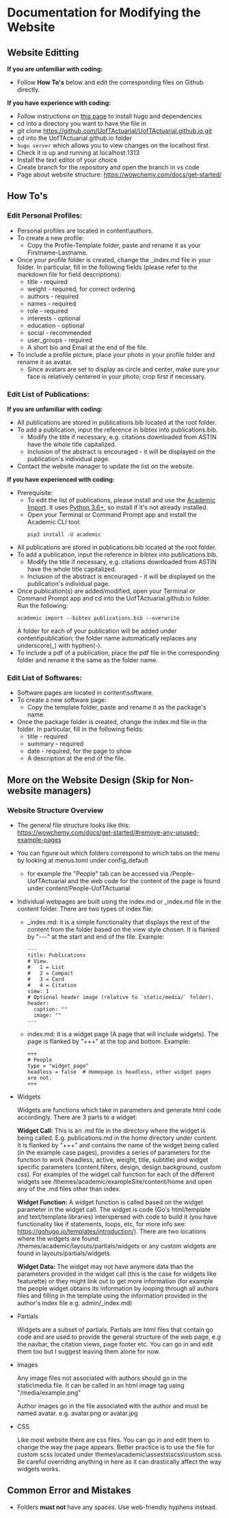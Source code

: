# Documentation for Modifying the Website

## Website Editting

**If you are unfamiliar with coding:**
* Follow **How To's** below and edit the corresponding files on Github directly.

**If you have experience with coding:**
* Follow instructions on [this page](https://wowchemy.com/docs/install-locally/) to install hugo and dependencies
* cd into a directory you want to have the file in
* git clone https://github.com/UofTActuarial/UofTActuarial.github.io.git
* cd into the UofTActuarial.github.io folder
* `hugo server` which allows you to view changes on the localhost first.
* Check it is up and running at localhost:1313
* Install the text editor of your choice
* Create branch for the repository and open the branch in vs code
* Page about website structure: https://wowchemy.com/docs/get-started/

## How To's

### Edit Personal Profiles:

* Personal profiles are located in content\authors.
* To create a new profile:
  * Copy the Profile-Template folder, paste and rename it as your Firstname-Lastname.
* Once your profile folder is created, change the _index.md file in your folder.  In particular, fill in the following fields (please refer to the markdown file for field descriptions):
  * title - required
  * weight - required, for correct ordering
  * authors - required
  * names - required
  * role - required
  * interests - optional
  * education - optional
  * social - recommended
  * user_groups - required
  * A short bio and Email at the end of the file.
* To include a profile picture, place your photo in your profile folder and rename it as avatar.
  * Since avatars are set to display as circle and center, make sure your face is relatively centered in your photo; crop first if necessary.

### Edit List of Publications:

**If you are unfamiliar with coding:**

* All publications are stored in publications.bib located at the root folder.
* To add a publication, input the reference in bibtex into publications.bib.
  * Modify the title if necessary, e.g. citations downloaded from ASTIN have the whole title capitalized.
  * Inclusion of the abstract is encouraged - it will be displayed on the publication's individual page.
* Contact the website manager to update the list on the website.

**If you have experienced with coding:**

* Prerequisite:
  * To edit the list of publications, please install and use the [Academic Import](https://github.com/wowchemy/hugo-academic-cli/#usage).  It uses [Python 3.6+](https://realpython.com/installing-python/), so install if it's not already installed.
  * Open your Terminal or Command Prompt app and install the Academic CLI tool: 
    ~~~
    pip3 install -U academic
    ~~~
* All publications are stored in publications.bib located at the root folder.
* To add a publication, input the reference in bibtex into publications.bib.
  * Modify the title if necessary, e.g. citations downloaded from ASTIN have the whole title capitalized.
  * Inclusion of the abstract is encouraged - it will be displayed on the publication's individual page.
* Once publication(s) are added/modified, open your Terminal or Command Prompt app and cd into the UofTActuarial.github.io folder.  Run the following:
  ~~~
  academic import --bibtex publications.bib --overwrite
  ~~~
  A folder for each of your publication will be added under content\publication; the folder name automatically replaces any underscore(_) with hyphen(-).
* To include a pdf of a publication, place the pdf file in the corresponding folder and rename it the same as the folder name.

### Edit List of Softwares:

* Software pages are located in content\software.
* To create a new software page:
  * Copy the template folder, paste and rename it as the package's name.
* Once the package folder is created, change the index.md file in the folder.  In particular, fill in the following fields:
  * title - required
  * summary - required
  * date - required, for the page to show
  * A description at the end of the file.

## More on the Website Design (Skip for Non-website managers)
### Website Structure Overview

* The general file structure looks like this: https://wowchemy.com/docs/get-started/#remove-any-unused-example-pages
* You can figure out which folders correspond to which tabs on the menu by looking at menus.toml under config\_default
  * for example the "People" tab can be accessed via <website url>/People-UofTActuarial and the web code for the content of the page is found under content/People-UofTActuarial
* Individual webpages are built using the index.md or _index.md file in the content folder. There are two types of index file:
  * _index.md: it is a simple functionality that displays the rest of the content from the folder based on the view style chosen. It is flanked by "---" at the start and end of the file. Example:

    ~~~~
    ---
    title: Publications
    # View.
    #   1 = List
    #   2 = Compact
    #   3 = Card
    #   4 = Citation
    view: 1
    # Optional header image (relative to `static/media/` folder).
    header:
      caption: ""
      image: ""
    ---
    ~~~~
  
  * index.md: It is a widget page (A page that will include widgets). The page is flanked by "+++" at the top and bottom. Example:

      ~~~~
      +++
      # People
      type = "widget_page"
      headless = false  # Homepage is headless, other widget pages are not.
      +++
      ~~~~

* Widgets

  Widgets are functions which take in parameters and generate html code accordingly. There are 3 parts to a widget:

  **Widget Call:** This is an .md file in the directory where the widget is being called. E.g. publications.md in the home directory under content. It is flanked by "+++" and contains the name of the widget being called (in the example case pages), provides a series of parameters for the function to work (headless, active, weight, title, subtitle) and widget specific parameters (content.filters, design, design.background, custom css). For examples of the widget call function for each of the different widgets see /themes/academic/exampleSite/content/home and open any of the .md files other than index.

  **Widget Function:** A widget function is called based on the widget parameter in the widget call. The widget is code (Go's html/template and text/template libraries) interspersed with code to build it (you have functionality like if statements, loops, etc, for more info see: https://gohugo.io/templates/introduction/). There are two locations where the widgets are found: /themes/academic/layouts/partials/widgets or any custom widgets are found in layouts/partials/widgets.

  **Widget Data:** The widget may not have anymore data than the parameters provided in the widget call (this is the case for widgets like featurette) or they might link out to get more information (for example the people widget obtains its information by looping through all authors files and filling in the template using the information provided in the author's index file e.g. admin/_index.md)

* Partials

  Widgets are a subset of partials. Partials are html files that contain go code and are used to provide the general structure of the web page, e.g the navbar, the citation views, page footer etc. You can go in and edit them too but I suggest leaving them alone for now.

* Images

  Any image files not associated with authors should go in the static\media file. It can be called in an html image tag using "/media/example.png"

  Author images go in the file associated with the author and must be named avatar.<extension> e.g. avatar.png or avatar.jpg

* CSS

  Like most website there are css files. You can go in and edit them to change the way the page appears. Better practice is to use the file for custom scss located under themes\academic\assests\scss\custom.scss. Be careful overriding anything in here as it can drastically affect the way widgets works.

## Common Error and Mistakes

* Folders **must not** have any spaces. Use web-friendly hyphens instead.
